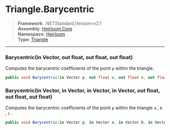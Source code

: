 # Triangle.Barycentric

> **Framework**: .NETStandard,Version=v2.1  
> **Assembly**: [Heirloom.Core][0]  
> **Namespace**: [Heirloom][0]  
> **Type**: [Triangle][1]  

--------------------------------------------------------------------------------

### Barycentric(in Vector, out float, out float, out float)

Computes the barycentric coefficients of the point `p` within the triangle.

```cs
public void Barycentric(in Vector p, out float u, out float v, out float w)
```

### Barycentric(in Vector, in Vector, in Vector, in Vector, out float, out float, out float)

Computes the barycentric coefficients of the point `p` within the triangle `a` , `b` , `c` .

```cs
public void Barycentric(in Vector p, in Vector a, in Vector b, in Vector c, out float u, out float v, out float w)
```

[0]: ../Heirloom.Core.md
[1]: Heirloom.Triangle.md
